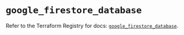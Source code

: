 # `google_firestore_database`

Refer to the Terraform Registry for docs: [`google_firestore_database`](https://registry.terraform.io/providers/hashicorp/google/6.20.0/docs/resources/firestore_database).
